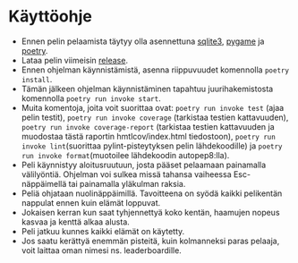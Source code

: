 # Käyttöohje

- Ennen pelin pelaamista täytyy olla asennettuna [sqlite3](https://www.sqlite.org/index.html), [pygame](https://www.pygame.org/news) ja [poetry](https://python-poetry.org/).
- Lataa pelin viimeisin [release](https://github.com/henriimmonen/ot-harjoitustyo/releases/tag/Viikko6).
- Ennen ohjelman käynnistämistä, asenna riippuvuudet komennolla `poetry install`.
- Tämän jälkeen ohjelman käynnistäminen tapahtuu juurihakemistosta komennolla `poetry run invoke start`.
- Muita komentoja, joita voit suorittaa ovat: `poetry run invoke test` (ajaa pelin testit), `poetry run invoke coverage` (tarkistaa testien kattavuuden), `poetry run invoke coverage-report` (tarkistaa testien kattavuuden ja muodostaa tästä raportin hmtlcov/index.html tiedostoon), `poetry run invoke lint`(suorittaa pylint-pisteytyksen pelin lähdekoodille) ja `poetry run invoke format`(muotoilee lähdekoodin autopep8:lla). 
- Peli käynnistyy aloitusruutuun, josta pääset pelaamaan painamalla välilyöntiä. Ohjelman voi sulkea missä tahansa vaiheessa Esc-näppäimellä tai painamalla yläkulman raksia. 
- Peliä ohjataan nuolinäppäimillä. Tavoitteena on syödä kaikki pelikentän nappulat ennen kuin elämät loppuvat.
- Jokaisen kerran kun saat tyhjennettyä koko kentän, haamujen nopeus kasvaa ja kenttä alkaa alusta.
- Peli jatkuu kunnes kaikki elämät on käytetty.
- Jos saatu kerättyä enemmän pisteitä, kuin kolmanneksi paras pelaaja, voit laittaa oman nimesi ns. leaderboardille. 
